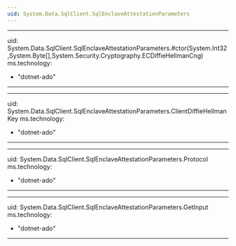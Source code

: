 ```yaml
---
uid: System.Data.SqlClient.SqlEnclaveAttestationParameters
---
```


---
uid: System.Data.SqlClient.SqlEnclaveAttestationParameters.#ctor(System.Int32,System.Byte[],System.Security.Cryptography.ECDiffieHellmanCng)
ms.technology:
  - "dotnet-ado"
---

---
uid: System.Data.SqlClient.SqlEnclaveAttestationParameters.ClientDiffieHellmanKey
ms.technology:
  - "dotnet-ado"
---

---
uid: System.Data.SqlClient.SqlEnclaveAttestationParameters.Protocol
ms.technology:
  - "dotnet-ado"
---

---
uid: System.Data.SqlClient.SqlEnclaveAttestationParameters.GetInput
ms.technology:
  - "dotnet-ado"
---
